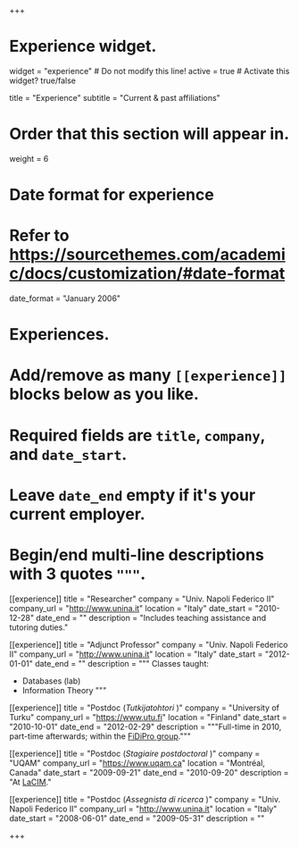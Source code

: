 +++
# Experience widget.
widget = "experience"  # Do not modify this line!
active = true  # Activate this widget? true/false

title = "Experience"
subtitle = "Current & past affiliations"

# Order that this section will appear in.
weight = 6

# Date format for experience
#   Refer to https://sourcethemes.com/academic/docs/customization/#date-format
date_format = "January 2006"

# Experiences.
#   Add/remove as many `[[experience]]` blocks below as you like.
#   Required fields are `title`, `company`, and `date_start`.
#   Leave `date_end` empty if it's your current employer.
#   Begin/end multi-line descriptions with 3 quotes `"""`.
[[experience]]
  title = "Researcher"
  company = "Univ. Napoli Federico II"
  company_url = "http://www.unina.it"
  location = "Italy"
  date_start = "2010-12-28"
  date_end = ""
  description = "Includes teaching assistance and tutoring duties."

[[experience]]
  title = "Adjunct Professor"
  company = "Univ. Napoli Federico II"
  company_url = "http://www.unina.it"
  location = "Italy"
  date_start = "2012-01-01"
  date_end = ""
  description = """
  Classes taught:

  * Databases (lab)
  * Information Theory
  """

[[experience]]
  title = "Postdoc (_Tutkijatohtori_ )"
  company = "University of Turku"
  company_url = "https://www.utu.fi"
  location = "Finland"
  date_start = "2010-10-01"
  date_end = "2012-02-29"
  description = """Full-time in 2010, part-time afterwards; within the
  [FiDiPro group](http://www.math.utu.fi/projects/fundim/fidipro/)."""

[[experience]]
  title = "Postdoc (_Stagiaire postdoctoral_ )"
  company = "UQAM"
  company_url = "https://www.uqam.ca"
  location = "Montréal, Canada"
  date_start = "2009-09-21"
  date_end = "2010-09-20"
  description = "At [LaCIM](http://lacim.uqam.ca/)."

[[experience]]
  title = "Postdoc (_Assegnista di ricerca_ )"
  company = "Univ. Napoli Federico II"
  company_url = "http://www.unina.it"
  location = "Italy"
  date_start = "2008-06-01"
  date_end = "2009-05-31"
  description = ""

+++
